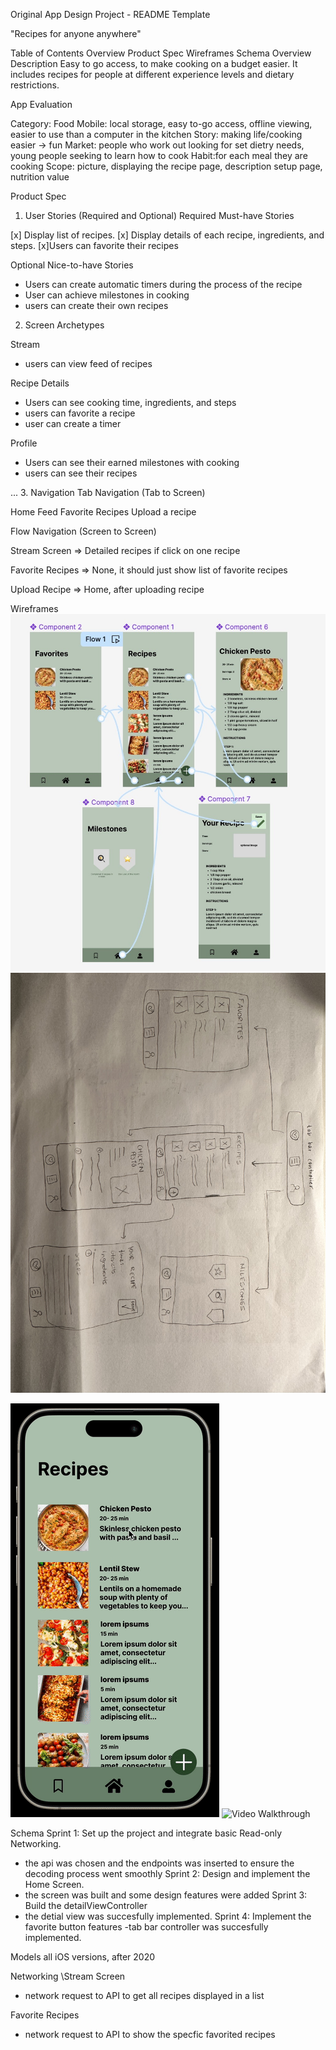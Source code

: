 Original App Design Project - README Template

"Recipes for anyone anywhere"

Table of Contents
Overview
Product Spec
Wireframes
Schema
Overview
Description
Easy to go access, to make cooking on a budget easier. It includes recipes for people at different experience levels and dietary restrictions.

App Evaluation

Category: Food 
Mobile: local storage, easy to-go access, offline viewing, easier to use than a computer in the kitchen
Story: making life/cooking easier -> fun
Market: people who work out looking for set dietry needs, young people seeking to learn how to cook
Habit:for each meal they are cooking
Scope: picture, displaying the recipe page, description setup page, nutrition value

Product Spec
1. User Stories (Required and Optional)
Required Must-have Stories

[x] Display list of recipes.
[x]  Display details of each recipe, ingredients, and steps. 
[x]Users can favorite their recipes 

Optional Nice-to-have Stories

* Users can create automatic timers during the process of the recipe 
* User can achieve milestones in cooking
* users can create their own recipes 



2. Screen Archetypes

Stream 
* users can view feed of recipes 

Recipe Details
* Users can see cooking time, ingredients, and steps 
* users can favorite a recipe 
* user can create a timer 

Profile
* Users can see their earned milestones with cooking
* users can see their recipes

...
3. Navigation
Tab Navigation (Tab to Screen)

Home Feed 
Favorite Recipes 
Upload a recipe 

Flow Navigation (Screen to Screen)

Stream Screen
=> Detailed recipes if click on one recipe 

Favorite Recipes
=> None, it should just show list of favorite recipes 

Upload Recipe 
=> Home, after uploading recipe


Wireframes
<img src="./Digital_Wireframe.jpg" />
<img src="./handrawn_wireframes.jpeg" />

<img src="./Interactive_prototype.gif" title="Video Walkthrough" width='' alt="Video Walkthrough" />

<img src="./InterationProject9.gif" title="Video Walkthrough" width='' alt="Video Walkthrough" />


Schema
Sprint 1: Set up the project and integrate basic Read-only Networking.
- the api was chosen and the endpoints was inserted to ensure the decoding process went smoothly
Sprint 2: Design and implement the Home Screen.
- the screen was built and some design features were added
Sprint 3: Build the detailViewController
- the detial view was succesfully implemented. 
Sprint 4: Implement the favorite button features
-tab bar controller was succesfully implemented. 

Models
all iOS versions, after 2020

Networking
\Stream Screen 
- network request to API to get all recipes displayed in a list 

Favorite Recipes 
- network request to API to show the specfic favorited recipes

